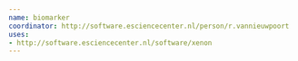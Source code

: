 ```yaml
---
name: biomarker
coordinator: http://software.esciencecenter.nl/person/r.vannieuwpoort
uses:
- http://software.esciencecenter.nl/software/xenon
---
```

